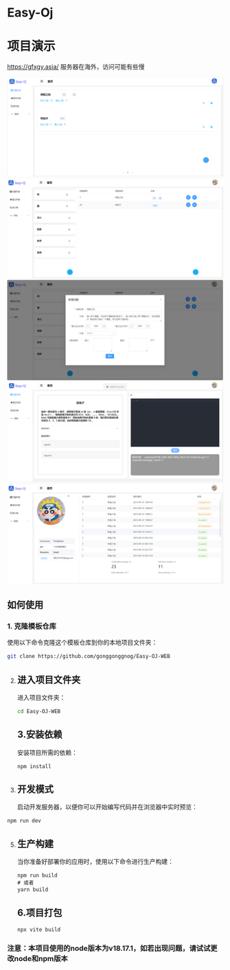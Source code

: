# Easy-Oj

# 项目演示

https://gfxgy.asia/
服务器在海外，访问可能有些慢

![image-20230926152904745](src/assets/images/image-20230926152904745.png)![image-20230926152939760](src/assets/images/image-20230926152939760.png)![image-20230926152959773](src/assets/images/image-20230926152959773.png)![image-20230926153105817](src/assets/images/image-20230926153105817.png)![image-20230926153119804](src/assets/images/img.png)

## 如何使用

### 1. 克隆模板仓库

使用以下命令克隆这个模板仓库到你的本地项目文件夹：

```bash
git clone https://github.com/gonggonggnog/Easy-OJ-WEB 
```

2. ## 进入项目文件夹

   进入项目文件夹：

   ```bash
   cd Easy-OJ-WEB
   ```

   ## 3.安装依赖

   安装项目所需的依赖：

   ```
   npm install
   ```

4. ## 开发模式

   启动开发服务器，以便你可以开始编写代码并在浏览器中实时预览：

```
npm run dev
```

5. ## 生产构建

   当你准备好部署你的应用时，使用以下命令进行生产构建：

   ```
   npm run build
   # 或者
   yarn build
   ```

   ## 6.项目打包

   ```
   npx vite build
   ```



### 注意：本项目使用的node版本为v18.17.1，如若出现问题，请试试更改node和npm版本
